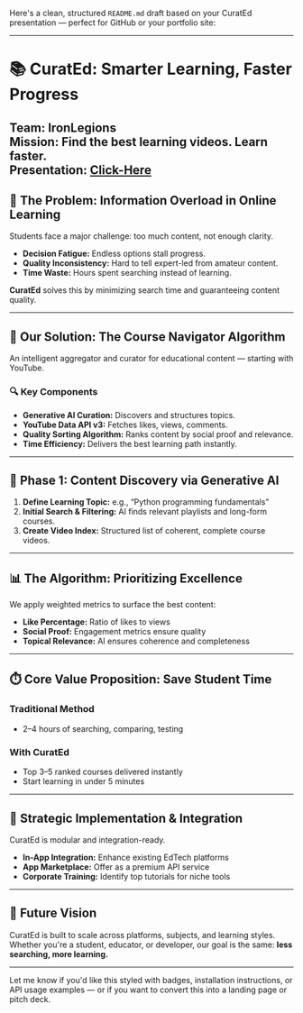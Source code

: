 Here's a clean, structured `README.md` draft based on your CuratEd presentation — perfect for GitHub or your portfolio site:

---

# 📚 CuratEd: Smarter Learning, Faster Progress

**Team:** IronLegions  
**Mission:** Find the best learning videos. Learn faster.  
**Presentation:** [Click-Here](https://github.com/Anurag-2007/demo-iiitk-ironLegions/blob/master/CuratEd.pptx)
---

## 🚨 The Problem: Information Overload in Online Learning

Students face a major challenge: too much content, not enough clarity.

- **Decision Fatigue:** Endless options stall progress.
- **Quality Inconsistency:** Hard to tell expert-led from amateur content.
- **Time Waste:** Hours spent searching instead of learning.

**CuratEd** solves this by minimizing search time and guaranteeing content quality.

---

## 🧠 Our Solution: The Course Navigator Algorithm

An intelligent aggregator and curator for educational content — starting with YouTube.

### 🔍 Key Components

- **Generative AI Curation:** Discovers and structures topics.
- **YouTube Data API v3:** Fetches likes, views, comments.
- **Quality Sorting Algorithm:** Ranks content by social proof and relevance.
- **Time Efficiency:** Delivers the best learning path instantly.

---

## 🧪 Phase 1: Content Discovery via Generative AI

1. **Define Learning Topic:** e.g., “Python programming fundamentals”
2. **Initial Search & Filtering:** AI finds relevant playlists and long-form courses.
3. **Create Video Index:** Structured list of coherent, complete course videos.

---

## 📊 The Algorithm: Prioritizing Excellence

We apply weighted metrics to surface the best content:

- **Like Percentage:** Ratio of likes to views
- **Social Proof:** Engagement metrics ensure quality
- **Topical Relevance:** AI ensures coherence and completeness

---

## ⏱️ Core Value Proposition: Save Student Time

### Traditional Method
- 2–4 hours of searching, comparing, testing

### With CuratEd
- Top 3–5 ranked courses delivered instantly
- Start learning in under 5 minutes

---

## 🔌 Strategic Implementation & Integration

CuratEd is modular and integration-ready.

- **In-App Integration:** Enhance existing EdTech platforms
- **App Marketplace:** Offer as a premium API service
- **Corporate Training:** Identify top tutorials for niche tools

---

## 🚀 Future Vision

CuratEd is built to scale across platforms, subjects, and learning styles. Whether you're a student, educator, or developer, our goal is the same: **less searching, more learning.**

---

Let me know if you'd like this styled with badges, installation instructions, or API usage examples — or if you want to convert this into a landing page or pitch deck.
